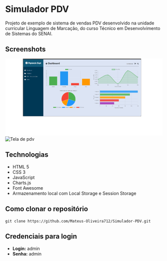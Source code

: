 # Simulador PDV

Projeto de exemplo de sistema de vendas PDV desenvolvido na unidade curricular Linguagem de Marcação, do curso Técnico em Desenvolvimento de Sistemas do SENAI.

## Screenshots 

![Tela de Dashboard](https://github.com/Mateus-Oliveira712/Simulador-PDV/blob/master/telas/Dashboard.png "Tela de Dashboard")
![Tela de pdv](https://github.com/Mateus-Oliveira712/Simulador-PDV/blob/master/telas/pdv.png "Tela de pdv")

## Technologias 

- HTML 5
- CSS 3 
- JavaScript
- Charts.js
- Font Awesome
- Armazenamento local com Local Storage e Session Storage

    
## Como clonar o repositório

```console
git clone https://github.com/Mateus-Oliveira712/Simulador-PDV.git   
```

## Credenciais para login

- **Login:** admin
- **Senha:** admin

